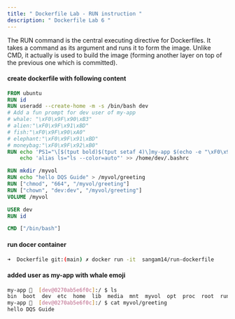 ```yaml
---
title: " Dockerfile Lab - RUN instruction "
description: " Dockerfile Lab 6 "
---
```


The RUN command is the central executing directive for Dockerfiles. It takes a command as its argument and runs it to form the image. Unlike CMD, it actually is used to build the image (forming another layer on top of the previous one which is committed).


#### create dockerfile with following content 

```dockerfile
FROM ubuntu
RUN id
RUN useradd --create-home -m -s /bin/bash dev
# Add a fun prompt for dev user of my-app
# whale: "\xF0\x9F\x90\xB3"
# alien:"\xF0\x9F\x91\xBD"
# fish:"\xF0\x9F\x90\xA0"
# elephant:"\xF0\x9F\x91\xBD"
# moneybag:"\xF0\x9F\x92\xB0"
RUN echo 'PS1="\[$(tput bold)$(tput setaf 4)\]my-app $(echo -e "\xF0\x9F\x90\xB3") \[$(tput sgr0)\] [\\u@\\h]:\\W \\$ "' >> /home/dev/.bashrc && \
    echo 'alias ls="ls --color=auto"' >> /home/dev/.bashrc

RUN mkdir /myvol
RUN echo "hello DQS Guide" > /myvol/greeting
RUN ["chmod", "664", "/myvol/greeting"]
RUN ["chown", "dev:dev", "/myvol/greeting"]
VOLUME /myvol

USER dev
RUN id

CMD ["/bin/bash"]

```
#### run docer container 

```sh
➜  Dockerfile git:(main) ✗ docker run -it  sangam14/run-dockerfile 
```
#### added user as my-app with whale emoji 

```sh
my-app 🐳  [dev@0270ab5e6f0c]:/ $ ls
bin  boot  dev  etc  home  lib  media  mnt  myvol  opt  proc  root  run  sbin  srv  sys  tmp  usr  var
my-app 🐳  [dev@0270ab5e6f0c]:/ $ cat myvol/greeting 
hello DQS Guide

```

